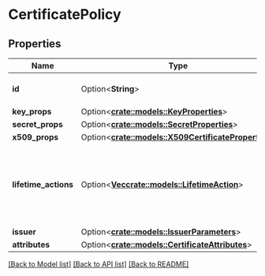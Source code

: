 # CertificatePolicy

## Properties

Name | Type | Description | Notes
------------ | ------------- | ------------- | -------------
**id** | Option<**String**> | The certificate id. | [optional][readonly]
**key_props** | Option<[**crate::models::KeyProperties**](KeyProperties.md)> |  | [optional]
**secret_props** | Option<[**crate::models::SecretProperties**](SecretProperties.md)> |  | [optional]
**x509_props** | Option<[**crate::models::X509CertificateProperties**](X509CertificateProperties.md)> |  | [optional]
**lifetime_actions** | Option<[**Vec<crate::models::LifetimeAction>**](LifetimeAction.md)> | Actions that will be performed by Key Vault over the lifetime of a certificate. | [optional]
**issuer** | Option<[**crate::models::IssuerParameters**](IssuerParameters.md)> |  | [optional]
**attributes** | Option<[**crate::models::CertificateAttributes**](CertificateAttributes.md)> |  | [optional]

[[Back to Model list]](../README.md#documentation-for-models) [[Back to API list]](../README.md#documentation-for-api-endpoints) [[Back to README]](../README.md)


